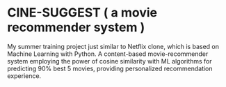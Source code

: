# CINE-SUGGEST ( a movie recommender system )
My summer training project just similar to Netflix clone, which is based on Machine Learning with Python.
A content-based movie-recommender system employing the power of cosine similarity with ML
algorithms for predicting 90% best 5 movies, providing personalized recommendation experience.

